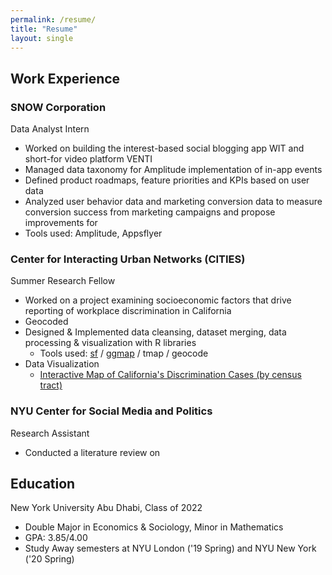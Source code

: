 ```yaml
---
permalink: /resume/
title: "Resume"
layout: single
---
```

## Work Experience

### SNOW Corporation
Data Analyst Intern
- Worked on building the interest-based social blogging app WIT and short-for video platform VENTI
- Managed data taxonomy for Amplitude implementation of in-app events
- Defined product roadmaps, feature priorities and KPIs based on user data
- Analyzed user behavior data and marketing conversion data to measure conversion success from marketing campaigns and propose improvements for
- Tools used: Amplitude, Appsflyer

### Center for Interacting Urban Networks (CITIES)
Summer Research Fellow
- Worked on a project examining socioeconomic factors that drive reporting of
workplace discrimination in California
- Geocoded
- Designed & Implemented data cleansing, dataset merging, data processing &
visualization with R libraries
  - Tools used: [sf][sf-intro] / [ggmap][ggmap-intro] / tmap / geocode
- Data Visualization
  - [Interactive Map of California's Discrimination Cases (by census tract)][cali-map]

### NYU Center for Social Media and Politics
Research Assistant
- Conducted a literature review on

<!-- ### NYUAD Writing Center

### imagiLabs
Business Development Intern -->


## Education
New York University Abu Dhabi, Class of 2022
- Double Major in Economics & Sociology, Minor in Mathematics
- GPA: 3.85/4.00
- Study Away semesters at NYU London ('19 Spring) and NYU New York ('20 Spring)

[sf-intro]: https://r-spatial.github.io/sf/
[ggmap-intro]: https://github.com/dkahle/ggmap
[cali-map]: /assets/html-files/case_by_ctract.html
[CITIES-intro]: https://sites.nyuad.nyu.edu/cities/summer-research-program-2019-2020/
